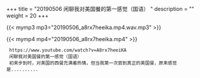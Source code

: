 +++
title = "20190506  闲聊我对美国餐的第一感觉（国语） "
description = ""
weight = 20
+++

{{< mymp3 mp3="20190506_a8rx7heeika.mp4.wav.mp3" >}}

{{< mymp4 mp4="20190506_a8rx7heeika.mp4" >}}

     https://www.youtube.com/watch?v=A8rx7heeiKA 
     闲聊我对美国餐的第一感觉（国语） 
     初来步到时，对美国的西餐充满着热情，但当我第一次尝到真正的美国餐，原来感觉是.......... 
